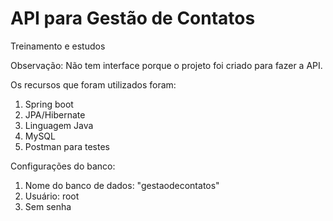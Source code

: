 # API para Gestão de Contatos
Treinamento e estudos

Observação: Não tem interface porque o projeto foi criado para fazer a API.

Os recursos que foram utilizados foram: 
1. Spring boot
2. JPA/Hibernate
3. Linguagem Java
4. MySQL
5. Postman para testes

Configurações do banco:
1. Nome do banco de dados: "gestaodecontatos"
2. Usuário: root
3. Sem senha
